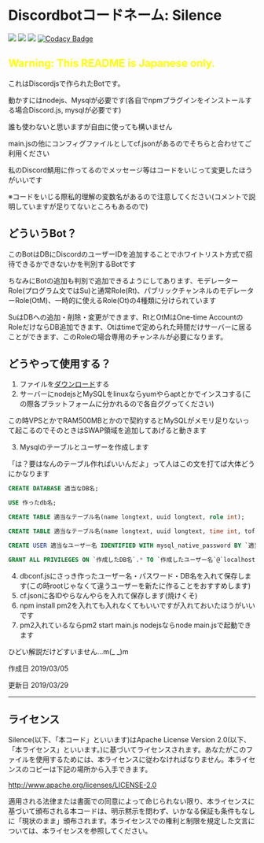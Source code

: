 # Discordbotコードネーム: Silence


![](https://img.shields.io/github/release/Fairy-Phy/Silence.svg?label=version&style=flat-square)
![](https://img.shields.io/github/repo-size/Fairy-Phy/Silence.svg?style=flat-square)
![](https://img.shields.io/github/license/Fairy-Phy/Silence.svg?color=CB2533&style=flat-square)
[![Codacy Badge](https://api.codacy.com/project/badge/Grade/30f12a4ab2d64b4abe4380247c06a53f)](https://www.codacy.com/app/Fairy-Phy/Silence?utm_source=github.com&amp;utm_medium=referral&amp;utm_content=Fairy-Phy/Silence&amp;utm_campaign=Badge_Grade)

## **<span style="color: yellow; ">Warning: This README is Japanese only.</span>**

これはDiscordjsで作られたBotです。

動かすにはnodejs、Mysqlが必要です(各自でnpmプラグインをインストールする場合Discord.js, mysqlが必要です)

誰も使わないと思いますが自由に使っても構いません

main.jsの他にコンフィグファイルとしてcf.jsonがあるのでそちらと合わせてご利用ください

私のDiscord鯖用に作ってるのでメッセージ等はコードをいじって変更したほうがいいです

※コードをいじる際私的理解の変数名があるので注意してください(コメントで説明していますが足りてないところもあるので)

## どういうBot？
このBotはDBにDiscordのユーザーIDを追加することでホワイトリスト方式で招待できるかできないかを判別するBotです

ちなみにBotの追加も判別で追加できるようにしてあります、モデレーターRole(プログラム文ではSu)と通常Role(Rt)、パブリックチャンネルのモデレーターRole(OtM)、一時的に使えるRole(Ot)の4種類に分けられています

SuはDBへの追加・削除・変更ができます、RtとOtMはOne-time AccountのRoleだけならDB追加できます、Otはtimeで定められた時間だけサーバーに居ることができます、このRoleの場合専用のチャンネルが必要になります。

## どうやって使用する？
1. ファイルを[ダウンロード](https://github.com/Fairy-Phy/Silence/archive/master.zip "master.zip")する
2. サーバーにnodejsとMySQLをlinuxならyumやらaptとかでインスコする(この際各プラットフォームに分かれるので各自ググってください)

この時VPSとかでRAM500MBとかので契約するとMySQLがメモリ足りないって起こるのでそのときはSWAP領域を追加してあげると動きます

3. Mysqlのテーブルとユーザーを作成します

「は？要はなんのテーブル作ればいいんだよ」って人はこの文を打てば大体どうにかなります

```sql
CREATE DATABASE 適当なDB名;

USE 作ったdb名;

CREATE TABLE 適当なテーブル名(name longtext, uuid longtext, role int);

CREATE TABLE 適当なテーブル名(name longtext, uuid longtext, time int, tof int);

CREATE USER 適当なユーザー名 IDENTIFIED WITH mysql_native_password BY `適当なパスワード`;

GRANT ALL PRIVILEGES ON `作成したDB名`.* TO `作成したユーザー名`@`localhost`;
```

4. dbconf.jsにさっき作ったユーザー名・パスワード・DB名を入れて保存します(この時rootじゃなくて違うユーザーを新たに作ることをおすすめします)
5. cf.jsonに各IDやらなんやらを入れて保存します(焼けくそ)
6. npm install pm2を入れても入れなくてもいいですが入れておいたほうがいいです
7. pm2入れているならpm2 start main.js  nodejsならnode main.jsで起動できます

ひどい解説だけどすいません...m(_ _)m

作成日 2019/03/05

更新日 2019/03/29

---
## ライセンス

Silence(以下、「本コード」といいます)はApache License Version 2.0(以下、「本ライセンス」といいます。)に基づいてライセンスされます。あなたがこのファイルを使用するためには、本ライセンスに従わなければなりません。本ライセンスのコピーは下記の場所から入手できます。

http://www.apache.org/licenses/LICENSE-2.0

適用される法律または書面での同意によって命じられない限り、本ライセンスに基づいて頒布される本コードは、明示黙示を問わず、いかなる保証も条件もなしに「現状のまま」頒布されます。本ライセンスでの権利と制限を規定した文言については、本ライセンスを参照してください。